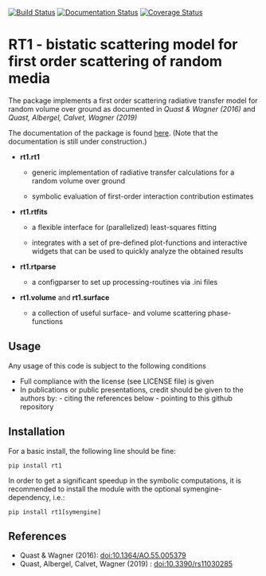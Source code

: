 [![Build Status](https://travis-ci.org/TUW-GEO/rt1.svg?branch=dev)](https://travis-ci.org/TUW-GEO/rt1) [![Documentation Status](https://readthedocs.org/projects/rt1/badge/?version=latest)](http://rt1.readthedocs.io/) [![Coverage Status](https://coveralls.io/repos/github/TUW-GEO/rt1/badge.svg?branch=dev)](https://coveralls.io/github/TUW-GEO/rt1?branch=dev)

# RT1 - bistatic scattering model for first order scattering of random media

The package implements a first order scattering radiative transfer model
for random volume over ground as documented in *Quast & Wagner (2016)* and
*Quast, Albergel, Calvet, Wagner (2019)*

The documentation of the package is found [here](http://rt1.readthedocs.io/).
(Note that the documentation is still under construction.)

- **rt1.rt1**

  - generic implementation of radiative transfer calculations for a random
    volume over ground

  - symbolic evaluation of first-order interaction contribution estimates

- **rt1.rtfits**

  - a flexible interface for (parallelized) least-squares fitting

  - integrates with a set of pre-defined plot-functions and interactive
    widgets that can be used to quickly analyze the obtained results

- **rt1.rtparse**

  - a configparser to set up processing-routines via .ini files

- **rt1.volume** and **rt1.surface**

  - a collection of useful surface- and volume scattering phase-functions



## Usage
Any usage of this code is subject to the following conditions

* Full compliance with the license (see LICENSE file) is given
* In publications or public presentations, credit should be given to the
  authors by:
      - citing the references below
      - pointing to this github repository

## Installation
For a basic install, the following line should be fine:

    pip install rt1

In order to get a significant speedup in the symbolic computations,
it is recommended to install the module with the optional
symengine-dependency, i.e.:

    pip install rt1[symengine]

## References
* Quast & Wagner (2016): [doi:10.1364/AO.55.005379](https://doi.org/10.1364/AO.55.005379)
* Quast, Albergel, Calvet, Wagner (2019) : [doi:10.3390/rs11030285](https://doi.org/10.3390/rs11030285)

